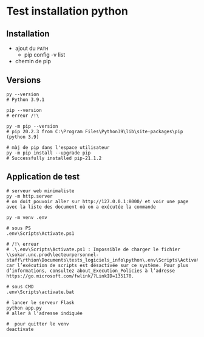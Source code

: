 Test installation python
========================

Installation
------------

- ajout du `PATH`
  + pip config -v list
- chemin de pip


Versions
--------

```shell
py --version
# Python 3.9.1

pip --version
# erreur /!\

py -m pip --version
# pip 20.2.3 from C:\Program Files\Python39\lib\site-packages\pip (python 3.9)

# màj de pip dans l'espace utilisateur
py -m pip install --upgrade pip
# Successfully installed pip-21.1.2
```

Application de test
-------------------

```shell
# serveur web minimaliste
py -m http.server
# on doit pouvoir aller sur http://127.0.0.1:8000/ et voir une page avec la liste des document où on a exécutée la commande

py -m venv .env

# sous PS
.env\Scripts\Activate.ps1

# /!\ erreur
# .\.env\Scripts\Activate.ps1 : Impossible de charger le fichier \\sokar.unc.prod\lecteurpersonnel-staff\rthion\Documents\tests_logiciels_info\python\.env\Scripts\Activate.ps1, car l’exécution de scripts est désactivée sur ce système. Pour plus d’informations, consultez about_Execution_Policies à l’adresse https://go.microsoft.com/fwlink/?LinkID=135170.

# sous CMD
.env\Scripts\activate.bat

# lancer le serveur Flask
python app.py
# aller à l'adresse indiquée

#  pour quitter le venv
deactivate
```
